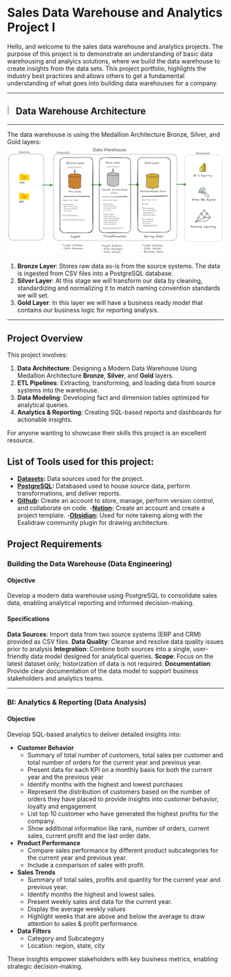 # Sales Data Warehouse and Analytics Project I
Hello, and welcome to the sales data warehouse and analytics projects. 
The purpose of this project is to demonstrate an understanding of basic data warehousing and analyics solutions, where we build the data warehouse to create insights from the data sets. This project portfolio, highlights the industry best practices and allows others to get a fundamental understanding of what goes into building data warehouses for a company. 
***
## <img src="https://github.com/user-attachments/assets/e41a6aec-7cd6-4b8d-b5bc-d9d46b05e709" width=03% height=03%> Data Warehouse Architecture
---
The data warehouse is using the Medallion Architecture Bronze, Silver, and Gold layers: 
![Data Architecture](docs/Data-Architecture-Medallion.png)

1. **Bronze Layer**: Stores raw data as-is from the source systems. The data is ingested from CSV files into a PostgreSQL database.
2. **Silver Layer**: At this stage we will transform our data by cleaning, standardizing and normalizing it to match naming convention standards we will set.
3. **Gold Layer**: In this layer we will have a business ready model that contains our business logic for reporting analysis.

---
## Project Overview

This project involves: 

1. **Data Architecture**: Designing a Modern Data Warehouse Using Medallion Architecture **Bronze**, **Silver**, and **Gold** layers.
2. **ETL Pipelines**: Extracting, transforming, and loading data from source systems into the warehouse.
3. **Data Modeling**: Developing fact and dimension tables optimized for analytical queries.
4. **Analytics & Reporting**: Creating SQL-based reports and dashboards for actionable insights.

For anyone wanting to showcase their skills this project is an excellent resource. 

## List of Tools used for this project: 
- **[Datasets](datasets/):** Data sources used for the project.
- **[PostgreSQL](https://www.postgresql.org/):** Databased used to house source data, perform transformations, and deliver reports.
- **[Github](https://github.com):** Create an account to store, manage, perform version control, and collaborate on code.
-**[Notion](https://notion.io):** Create an account and create a project template.
-**[Obsidian](https://obsidian.md/):** Used for note takeing along with the Exalidraw community plugin for drawing architecture.

## Project Requirements

### Building the Data Warehouse (Data Engineering)
#### Objective
Develop a modern data warehouse using PostgreSQL to consolidate sales data, enabling analytical reporting and informed decision-making.

#### Specifications
**Data Sources**: Import data from two source systems (ERP and CRM) provided as CSV files. 
**Data Quality**: Cleanse and resolve data quality issues prior to analysis
**Integration**:  Combine both sources into a single, user-friendly data model designed for analytical queries. 
**Scope**: Focus on the latest dataset only; historization of data is not required. 
**Documentation**:  Provide clear documentation of the data model to support business stakeholders and analytics teams. 

---

### BI: Analytics & Reporting (Data Analysis) 
#### Objective
Develop SQL-based analytics to deliver detailed insights into: 
- **Customer Behavior**
  - Summary of total number of customers, total sales per customer and total number of orders for the current year and previous year.
  - Present data for each KPI on a monthly basis for both the current year and the previous year
  - Identify months with the highest and lowest purchases 
  - Represent the distribution of customers based on the number of orders they have placed to provide insights into customer behavior, loyalty and engagement 
  - List top 10 customer who have generated the highest profits for the company. 
  - Show additional information like rank, number of orders, current sales, current profit and the last order date. 
- **Product Performance**
  - Compare sales performance by different product subcategories for the current year and previous year. 
  - Include a comparison of sales with profit.
- **Sales Trends** 
  - Summary of total sales, profits and quantity for the current year and previous year.
  - Identify months the highest and lowest sales. 
  - Present weekly sales and data for the current year. 
  - Display the average weekly values
  - Highlight weeks that are above and below the average to draw attention to sales & profit performance.
- **Data Filters**
  - Category and Subcategory
  - Location: region, state, city

These insights empower stakeholders with key business metrics, enabling strategic decision-making. 
